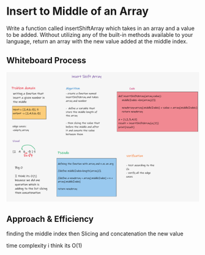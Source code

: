 # Insert to Middle of an Array

Write a function called insertShiftArray which takes in an array and a value to be added. Without utilizing any of the built-in methods available to your language, return an array with the new value added at the middle index.

## Whiteboard Process

![whiteboard](code401/array-insert-shift/insertShiftArray.png)

## Approach & Efficiency

finding the middle index then Slicing and concatenation the new value 

time complexity i think its O(1)
